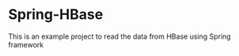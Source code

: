 Spring-HBase
============

This is an example project to read the data from HBase using Spring framework
